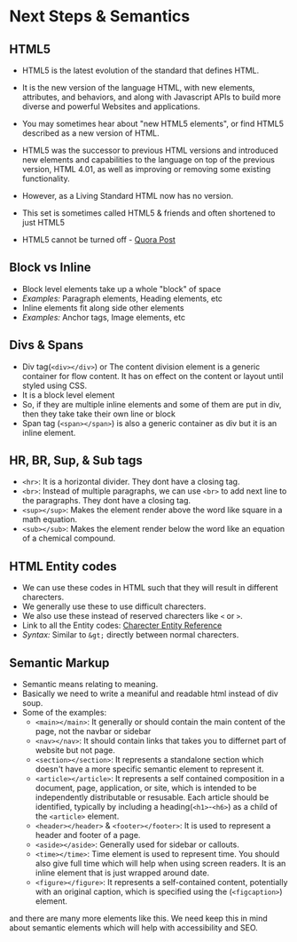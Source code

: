 # Next Steps & Semantics

## HTML5

- HTML5 is the latest evolution of the standard that defines HTML.
- It is the new version of the language HTML, with new elements, attributes, and behaviors, and along with Javascript APIs to build more diverse and powerful Websites and applications.
- You may sometimes hear about "new HTML5 elements", or find HTML5 described as a new version of HTML.
- HTML5 was the successor to previous HTML versions and introduced new elements and capabilities to the language on top of the previous version, HTML 4.01, as well as improving or removing some existing functionality.
- However, as a Living Standard HTML now has no version.
- This set is sometimes called HTML5 & friends and often shortened to just HTML5

- HTML5 cannot be turned off - [Quora Post](https://www.quora.com/How-do-you-disable-HTML5-in-Google-Chrome)

## Block vs Inline

- Block level elements take up a whole "block" of space
- _Examples:_ Paragraph elements, Heading elements, etc
- Inline elements fit along side other elements
- _Examples:_ Anchor tags, Image elements, etc

## Divs & Spans

- Div tag(`<div></div>`) or The content division element is a generic container for flow content. It has on effect on the content or layout until styled using CSS.
- It is a block level element
- So, if they are multiple inline elements and some of them are put in div, then they take take their own line or block
- Span tag (`<span></span>`) is also a generic container as div but it is an inline element.

## HR, BR, Sup, & Sub tags

- `<hr>`: It is a horizontal divider. They dont have a closing tag.
- `<br>`: Instead of multiple paragraphs, we can use `<br>` to add next line to the paragraphs. They dont have a closing tag.
- `<sup></sup>`: Makes the element render above the word like square in a math equation.
- `<sub></sub>`: Makes the element render below the word like an equation of a chemical compound.

## HTML Entity codes

- We can use these codes in HTML such that they will result in different charecters.
- We generally use these to use difficult charecters.
- We also use these instead of reserved charecters like `<` or `>`.
- Link to all the Entity codes: [Charecter Entity Reference](https://dev.w3.org/html5/html-author/charref)
- _Syntax:_ Similar to `&gt;` directly between normal charecters.

## Semantic Markup

- Semantic means relating to meaning.
- Basically we need to write a meaniful and readable html instead of div soup.
- Some of the examples:
  - `<main></main>`: It generally or should contain the main content of the page, not the navbar or sidebar
  - `<nav></nav>`: It should contain links that takes you to differnet part of website but not page.
  - `<section></section>`: It represents a standalone section which doesn't have a more specific semantic element to represent it.
  - `<article></article>`: It represents a self contained composition in a document, page, application, or site, which is intended to be independently distributable or resusable. Each article should be identified, typically by including a heading(`<h1>`-`<h6>`) as a child of the `<article>` element.
  - `<header></header>` & `<footer></footer>`: It is used to represent a header and footer of a page.
  - `<aside></aside>`: Generally used for sidebar or callouts.
  - `<time></time>`: Time element is used to represent time. You should also give full time which will help when using screen readers. It is an inline element that is just wrapped around date.
  - `<figure></figure>`: It represents a self-contained content, potentially with an original caption, which is specified using the (`<figcaption>`) element.

and there are many more elements like this. We need keep this in mind about semantic elements which will help with accessibility and SEO.
